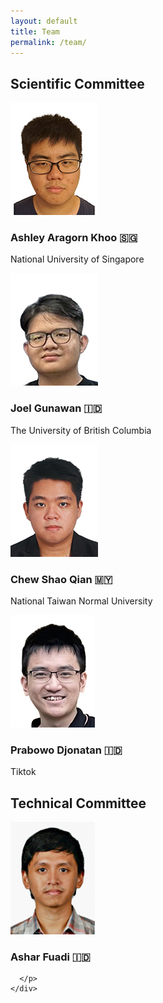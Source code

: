 ```yaml
---
layout: default
title: Team
permalink: /team/
---
```


## Scientific Committee

<div class="committee">

  <div class="member">
    <img src="/assets/images/ashley.jpeg" alt="Ashley Aragorn Khoo">
    <div class="info">
      <h3>Ashley Aragorn Khoo 🇸🇬</h3>
      <p>
        National University of Singapore
      </p>
    </div>
  </div>

  <div class="member">
    <img src="/assets/images/joel.jpeg" alt="Joel Gunawan">
    <div class="info">
      <h3>Joel Gunawan 🇮🇩</h3>
      <p>
        The University of British Columbia
      </p>
    </div>
  </div>

  <div class="member">
    <img src="/assets/images/shaoqian.jpeg" alt="Chew Shao Qian">
    <div class="info">
      <h3>Chew Shao Qian 🇲🇾</h3>
      <p>
        National Taiwan Normal University
      </p>
    </div>
  </div>

  <div class="member">
    <img src="/assets/images/prabowo.jpg" alt="Prabowo Djonatan">
    <div class="info">
      <h3>Prabowo Djonatan 🇮🇩</h3>
      <p>
        Tiktok
      </p>
    </div>
  </div>

</div>

## Technical Committee

<div class="committee">

  <div class="member">
    <img src="/assets/images/fushar.jpg" alt="Ashar Fuadi">
    <div class="info">
      <h3>Ashar Fuadi 🇮🇩</h3>
      <p>
        
      </p>
    </div>
  </div>

</div>